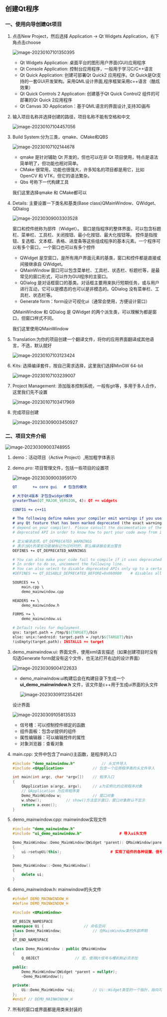 ## 创建Qt程序

### 一、使用向导创建Qt项目

1. 点击New Project，然后选择 Application -> Qt Widgets Application，右下角点击choose

    ![image-20230107101350395](https://img2023.cnblogs.com/blog/2213660/202301/2213660-20230107101352322-1543467994.png)

    - Qt Widgets Application: 桌面平台的图形用户界面(GUI)应用程序
    - Qt Console Application: 控制台应用程序，一般用于学习C/C++语言
    - Qt Quick Application: 创建可部署Qt Quick2 应用程序。Qt Quick是Qt支持的一套GUI开发架构。采用QML设计界面,程序框架采用c++语言（酷炫效果）
    - Qt Quick Controls 2 Application: 创建基于Qt Quick Control2 组件的可部署的Qt Quick 2应用程序
    - Qt Canvas 3D Application：基于QML语言的界面设计,支持3D画布

2. 输入项目名称并选择创建的路径，项目名称不能有空格和中文

    ![image-20230107104457056](https://img2023.cnblogs.com/blog/2213660/202301/2213660-20230107104457497-356786938.png)

3. Build System:分为三类，qmake、CMake和QBS

    ![image-20230107102144678](https://img2023.cnblogs.com/blog/2213660/202301/2213660-20230107102145117-174181508.png)

    - qmake 是针对辅助 Qt 开发的，但也可以在非 Qt 项目使用，特点是语法简单明了，但功能也相对简单。
    - CMake 很常用，功能也很强大，许多知名的项目都是用它，比如 OpenCV 和 VTK，但它的语法繁杂。
    - Qbs 号称下一代构建工具

    我们这里选择qmake 和 CMake都可以

4. Details: 主要设置一下类名和基类(Base class)QMainWindow、QWidget、QDialog

    ![image-20230309003303528](https://img2023.cnblogs.com/blog/2213660/202303/2213660-20230309003305741-395677901.png)

    窗口和控件统称为部件（Widget）。
    窗口是指程序的整体界面，可以包含标题栏、菜单栏、工具栏、关闭按钮、最小化按钮、最大化按钮等。
    控件是指按钮、复选框、文本框、表格、进度条等这些组成程序的基本元素。一个程序可以有多个窗口，一个窗口也可以有多个控件

    - QWidget 是空窗口，是所有用户界面元素的基类，窗口和控件都是直接或间接继承自 QWidget。
    - QMainWindow 窗口可以包含菜单栏、工具栏、状态栏、标题栏等，是最常见的窗口形式，可以作为GUI程序的主窗口。
    - QDialog 是对话框窗口的基类。对话框主要用来执行短期任务，或与用户进行互动，它可以是模态的也可以是非模态的。QDialog 没有菜单栏、工具栏、状态栏等。
    - Generate form：form设计可视化ui（通常会使用，方便设计窗口）

    QMainWindow 和 QDialog 是 QWidget 的两个派生类，可以理解为都是窗口，但窗口样式不同。

    我们这里使用QMainWindow

5. Translation:为你的项目创建一个翻译文件，将你的应用界面翻译成其他语言，不选，默认就好

    ![image-20230107103123424](https://img2023.cnblogs.com/blog/2213660/202301/2213660-20230107103123758-1642929758.png)

6. Kits: 选择编译套件，按自己需求选择，这里我们选择MinGW 64-bit

    ![image-20230107103239007](https://img2023.cnblogs.com/blog/2213660/202301/2213660-20230107103239628-1955371315.png)

7. Project Management: 添加版本控制系统，一般有git等，多用于多人合作，这里我们先不设置

    ![image-20230107103417969](https://img2023.cnblogs.com/blog/2213660/202301/2213660-20230107103418472-1428468793.png)

8. 完成项目创建

    ![image-20230309003450927](https://img2023.cnblogs.com/blog/2213660/202303/2213660-20230309003453006-448279805.png)



### 二、项目文件介绍

![image-20230309003748955](https://img2023.cnblogs.com/blog/2213660/202303/2213660-20230309003751095-452456203.png)

1. demo：活动项目（Active Project）,用加粗字体表示

2. demo.pro: 项目管理文件，包括一些项目的设置项

    ![image-20230309003959170](https://img2023.cnblogs.com/blog/2213660/202303/2213660-20230309004001257-750364523.png)

    ```cmake
    QT       += core gui   # 包含的模块
    
    # 大于Qt4版本 才包含widget模块
    greaterThan(QT_MAJOR_VERSION, 4): QT += widgets
    
    CONFIG += c++11
    
    # The following define makes your compiler emit warnings if you use
    # any Qt feature that has been marked deprecated (the exact warnings
    # depend on your compiler). Please consult the documentation of the
    # deprecated API in order to know how to port your code away from it.
    
    # 定义编译选项。QT_DEPRECATED_WARNINGS
    # 表示当Qt的某些功能被标记为过时时的，那么编译器会发出警告
    DEFINES += QT_DEPRECATED_WARNINGS
    
    # You can also make your code fail to compile if it uses deprecated APIs.
    # In order to do so, uncomment the following line.
    # You can also select to disable deprecated APIs only up to a certain version of Qt.
    #DEFINES += QT_DISABLE_DEPRECATED_BEFORE=0x060000    # disables all the APIs deprecated before Qt 6.0.0
    
    SOURCES += \
        main.cpp \
        demo_mainwindow.cpp
    
    HEADERS += \
        demo_mainwindow.h
    
    FORMS += \
        demo_mainwindow.ui
    
    # Default rules for deployment.
    qnx: target.path = /tmp/$${TARGET}/bin
    else: unix:!android: target.path = /opt/$${TARGET}/bin
    !isEmpty(target.path): INSTALLS += target
    
    ```

    

3. demo_mainwindow.ui: 界面文件，使用xml语言描述（如果创建项目时没有勾选Generate form就没有这个文件，也无法打开右边的设计界面）

    ![image-20230309004122633](https://img2023.cnblogs.com/blog/2213660/202303/2213660-20230309004124714-1061345806.png)

    - demo_mainwindow.ui构建后会在构建目录下生成一个 **ui_demo_mainwindow.h** 文件，该文件是c++用于生成ui界面的头文件

      ![image-20230309112354261](https://img2023.cnblogs.com/blog/2213660/202303/2213660-20230309112354650-1449139133.png)

    设计界面

    ![image-20230309105813533](https://img2023.cnblogs.com/blog/2213660/202303/2213660-20230309105816354-1963609425.png)

    - 信号槽：可以控制控件绑定的函数
    - 组件面板：包含qt提供的组件
    - 属性编辑器：可以编辑控件的属性
    - 对象浏览器：查看对象

4. main.cpp: 文件中包含了main()主函数，是程序的入口

    ```c++
    #include "demo_mainwindow.h"			// 头文件导入
    #include <QApplication>				// 包含一个应用程序类的头文件导入
    
    int main(int argc, char *argv[])	// 程序入口
    {
        QApplication a(argc, argv);		// a为实例化的应用程序对象
        // QApplication 为应用程序类
        Demo_MainWindow w;				// 窗口对象
        w.show();			// show()方法显示窗口，窗口对象默认不显示
        return a.exec();
    }
    ```

5. demo_mainwindow.cpp: mainwindow实现文件

    ```c++
    #include "demo_mainwindow.h"					
    #include "ui_demo_mainwindow.h"					# 导入ui头文件
    
    Demo_MainWindow::Demo_MainWindow(QWidget *parent): QMainWindow(parent), ui(new Ui::Demo_MainWindow)
    {
        ui->setupUi(this);						# 实现了组件的各种设置、信号与槽的关联
    }
    
    Demo_MainWindow::~Demo_MainWindow()
    {
        delete ui;
    }
    
    ```

6. demo_mainwindow.h: mainwindow的头文件

    ```c++
    #ifndef DEMO_MAINWINDOW_H
    #define DEMO_MAINWINDOW_H
    
    #include <QMainWindow>
    
    QT_BEGIN_NAMESPACE
    namespace Ui {					// 命名空间
    class Demo_MainWindow;				// 在MainWindow类的外部声明
    }
    QT_END_NAMESPACE
    
    class Demo_MainWindow : public QMainWindow
    {
        Q_OBJECT				// 宏，使用Qt信号与槽机制必须添加
    
    public:
        Demo_MainWindow(QWidget *parent = nullptr);
        ~Demo_MainWindow();
    
    private:
        Ui::Demo_MainWindow *ui;		// Ui::Widget类型的一个指针，指向可视化的界面
    };
    #endif // DEMO_MAINWINDOW_H
    ```

    

7. 所有的窗口或界面都是用类来封装的

